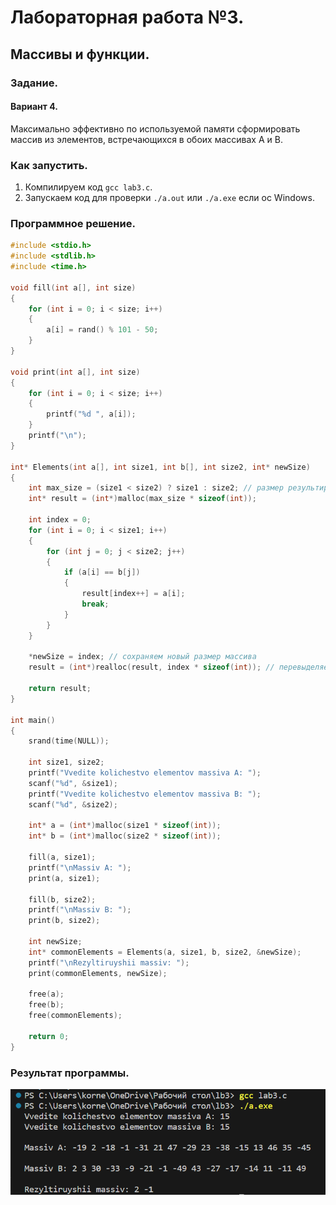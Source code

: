 #  Лабораторная работа №3.
## Массивы и функции.
### Задание.
#### Вариант 4.
Максимально эффективно по используемой памяти сформировать массив из элементов, встречающихся в обоих массивах A и B.
### Как запустить.
 1. Компилируем код `gcc lab3.c`.
 2. Запускаем код для проверки `./a.out` или `./a.exe` если ос Windows.
### Программное решение.

```c
#include <stdio.h>
#include <stdlib.h>
#include <time.h>

void fill(int a[], int size) 
{
    for (int i = 0; i < size; i++) 
    {
        a[i] = rand() % 101 - 50;
    }
}

void print(int a[], int size) 
{
    for (int i = 0; i < size; i++) 
    {
        printf("%d ", a[i]);
    }
    printf("\n");
}

int* Elements(int a[], int size1, int b[], int size2, int* newSize) 
{
    int max_size = (size1 < size2) ? size1 : size2; // размер результирующего массива не превышает размера наименьшего массива
    int* result = (int*)malloc(max_size * sizeof(int));

    int index = 0;
    for (int i = 0; i < size1; i++) 
    {
        for (int j = 0; j < size2; j++) 
        {
            if (a[i] == b[j]) 
            {
                result[index++] = a[i];
                break;
            }
        }
    }

    *newSize = index; // сохраняем новый размер массива
    result = (int*)realloc(result, index * sizeof(int)); // перевыделяем память под массив

    return result;
}

int main() 
{
    srand(time(NULL));

    int size1, size2;
    printf("Vvedite kolichestvo elementov massiva A: ");
    scanf("%d", &size1);
    printf("Vvedite kolichestvo elementov massiva B: ");
    scanf("%d", &size2);

    int* a = (int*)malloc(size1 * sizeof(int));
    int* b = (int*)malloc(size2 * sizeof(int));

    fill(a, size1);
    printf("\nMassiv A: ");
    print(a, size1);

    fill(b, size2);
    printf("\nMassiv B: ");
    print(b, size2);

    int newSize;
    int* commonElements = Elements(a, size1, b, size2, &newSize);
    printf("\nRezyltiruyshii massiv: ");
    print(commonElements, newSize);

    free(a);
    free(b);
    free(commonElements);

    return 0;
}
 ```

 ### Результат программы.
![](результат.png)
